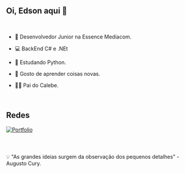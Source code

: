 ## Oi, Edson aqui 👋


<br/>

- 🏣 Desenvolvedor Junior na Essence Mediacom.

- 💻 BackEnd C# e .NEt

- 🐍 Estudando Python.

- 🌱 Gosto de aprender coisas novas.

- 👶🏻 Pai do Calebe.


<br/>

## Redes
 <div display="inline">    
  <!-- <a href="https://www.linkedin.com/in/edson-monteiro-loiola-41b692149/" target="_blank"><img src="https://img.shields.io/badge/linkedin-%230077B5.svg?style=for-the-badge&logo=linkedin&logoColor=white" alt="LinkedIn" /></a>-->
   <a href="https://edson-loiola.github.io/" target="_blank"><img src="https://img.shields.io/badge/Portfolio-%23000000.svg?style=for-the-badge&logo=firefox&logoColor=#FF7139" alt="Portfolio" /></a>
 </div>



#
<br/>
💡 "As grandes ideias surgem da observação dos pequenos detalhes" - Augusto Cury.







<!--
**Edson-Loiola/Edson-Loiola** is a ✨ _special_ ✨ repository because its `README.md` (this file) appears on your GitHub profile.

Here are some ideas to get you started:

- 🔭 I’m currently working on ...
- 🌱 I’m currently learning ...
- 👯 I’m looking to collaborate on ...
- 🤔 I’m looking for help with ...
- 💬 Ask me about ...
- 📫 How to reach me: ...
- 😄 Pronouns: ...
- ⚡ Fun fact: ...
-->
